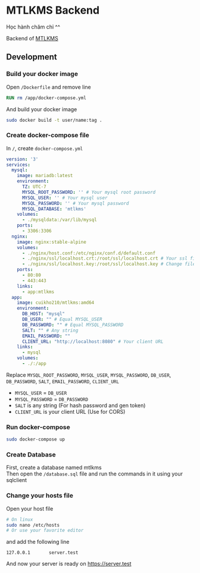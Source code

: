 # MTLKMS Backend
Học hành chăm chỉ ^^

Backend of [MTLKMS](https://mtlkms.github.io)

## Development
### Build your docker image
Open `/Dockerfile` and remove line
```Dockerfile
RUN rm /app/docker-compose.yml
```

And build your docker image
```bash
sudo docker build -t user/name:tag .
```

### Create docker-compose file
In `/`, create `docker-compose.yml`
```yml
version: '3'
services:
  mysql:
    image: mariadb:latest
    environment:
      TZ: UTC-7
      MYSQL_ROOT_PASSWORD: '' # Your mysql root password
      MYSQL_USER: '' # Your mysql user
      MYSQL_PASSWORD: '' # Your mysql password
      MYSQL_DATABASE: 'mtlkms'
    volumes:
      - ./mysqldata:/var/lib/mysql
    ports:
      - 3306:3306
  nginx:
    image: nginx:stable-alpine
    volumes:
      - ./nginx/host.conf:/etc/nginx/conf.d/default.conf
      - ./nginx/ssl/localhost.crt:/root/ssl/localhost.crt # Your ssl file
      - ./nginx/ssl/localhost.key:/root/ssl/localhost.key # Change file name in /nginx/host.conf
    ports:
      - 80:80
      - 443:443
    links:
      - app:mtlkms
  app:
    image: cuikho210/mtlkms:amd64
    environment:
      DB_HOST: "mysql"
      DB_USER: "" # Equal MYSQL_USER
      DB_PASSWORD: "" # Equal MYSQL_PASSWORD
      SALT: "" # Any string
      EMAIL_PASSWORD: ""
      CLIENT_URL: "http://localhost:8080" # Your client URL
    links:
      - mysql
    volumes:
      - ./:/app
```
Replace `MYSQL_ROOT_PASSWORD`, `MYSQL_USER`, `MYSQL_PASSWORD`, `DB_USER`, `DB_PASSWORD`, `SALT`, `EMAIL_PASSWORD`, `CLIENT_URL`

- `MYSQL_USER` = `DB_USER`
- `MYSQL_PASSWORD` = `DB_PASSWORD`
- `SALT` is any string (For hash password and gen token)
- `CLIENT_URL` is your client URL (Use for CORS)

### Run docker-compose
```bash
sudo docker-compose up
```

### Create Database
First, create a database named mtlkms  
Then open the `/database.sql` file and run the commands in it using your sqlclient

### Change your hosts file
Open your host file
```bash
# On linux
sudo nano /etc/hosts
# Or use your favorite editor
```
and add the following line
```
127.0.0.1       server.test
```

And now your server is ready on https://server.test
